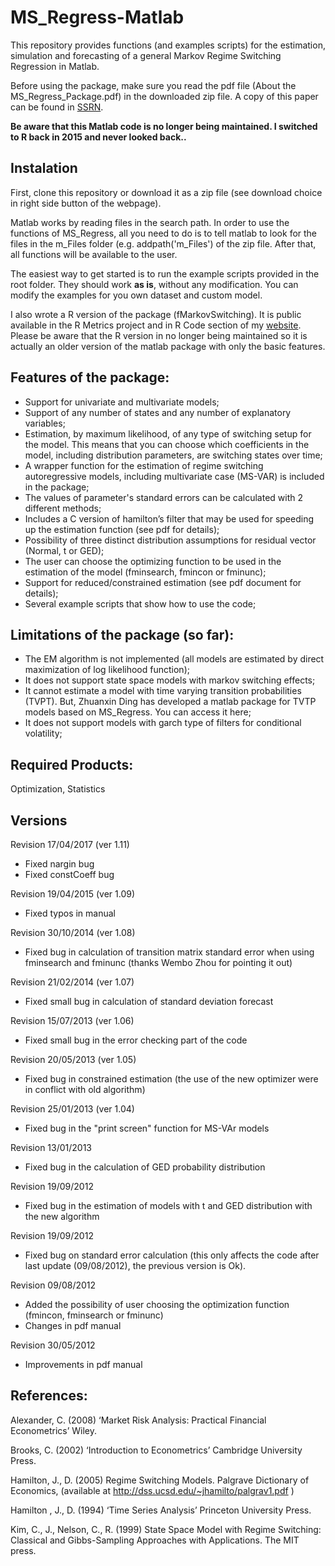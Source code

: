 # MS_Regress-Matlab

This repository provides functions (and examples scripts) for the estimation, simulation and forecasting of a general Markov Regime Switching Regression in Matlab. 

Before using the package, make sure you read the pdf file (About the MS_Regress_Package.pdf) in the downloaded zip file. A copy of this paper can be found in [SSRN](https://ssrn.com/abstract=1714016).

**Be aware that this Matlab code is no longer being maintained. I switched to R back in 2015 and never looked back..**

## Instalation

First, clone this repository or download it as a zip file (see download choice in right side button of the webpage). 
 
Matlab works by reading files in the search path. In order to use the functions of MS_Regress, all you need to do is to tell matlab to look for the files in the m_Files folder (e.g. addpath('m_Files') of the zip file.  After that, all functions will be available to the user.

The easiest way to get started is to run the example scripts provided in the root folder. They should work **as is**, without any modification. You can modify the examples for you own dataset and custom model. 

I also wrote a R version of the package (fMarkovSwitching). It is public available in the R Metrics project and in R Code section of my [website](https://sites.google.com/site/marceloperlin/). Please be aware that the R version in no longer being maintained so it is actually an older version of the matlab package with only the basic features.   

## Features of the package: 

- Support for univariate and multivariate models;
- Support of any number of states and any number of explanatory variables;
- Estimation, by maximum likelihood, of any type of switching setup for the model. This means that you can choose which coefficients in the model, including distribution parameters, are switching states over time;
- A wrapper function for the estimation of regime switching autoregressive models, including multivariate case (MS-VAR) is included in the package;
- The values of parameter's standard errors can be calculated with 2 different methods;
- Includes a C version of hamilton’s filter that may be used for speeding up the estimation function (see pdf for details);
- Possibility of three distinct distribution assumptions for residual vector (Normal, t or GED);
- The user can choose the optimizing function to be used in the estimation of the model (fminsearch, fmincon or fminunc);
- Support for reduced/constrained estimation (see pdf document for details);
- Several example scripts that show how to use the code;

## Limitations of the package (so far): 

- The EM algorithm is not implemented (all models are estimated by direct maximization of log likelihood function);
- It does not support state space models with markov switching effects;
- It cannot estimate a model with time varying transition probabilities (TVPT). But, Zhuanxin Ding has developed a matlab package for TVTP models based on MS_Regress. You can access it here;
- It does not support models with garch type of filters for conditional volatility;


## Required Products:  

Optimization, Statistics

## Versions

Revision 17/04/2017 (ver 1.11)
- Fixed nargin bug
- Fixed constCoeff bug

Revision 19/04/2015 (ver 1.09)
- Fixed  typos in manual

Revision 30/10/2014 (ver 1.08)
- Fixed bug in calculation of transition matrix standard error when using fminsearch and fminunc (thanks Wembo Zhou for pointing it out)

Revision 21/02/2014 (ver 1.07)
- Fixed small bug in calculation of standard deviation forecast

Revision 15/07/2013 (ver 1.06)
- Fixed small bug in the error checking part of the code

Revision 20/05/2013 (ver 1.05)
- Fixed bug in constrained estimation (the use of the new optimizer were in conflict with old algorithm)

Revision 25/01/2013 (ver 1.04)
- Fixed bug in the "print screen" function for MS-VAr models

Revision 13/01/2013
- Fixed bug in the calculation of GED probability distribution

Revision 19/09/2012
- Fixed bug in the estimation of models with t and GED distribution with the new algorithm

Revision 19/09/2012
- Fixed bug on standard error calculation (this only affects the code after last update (09/08/2012), the previous version is Ok).

Revision 09/08/2012
- Added the possibility of user choosing the optimization function (fmincon, fminsearch or fminunc)
- Changes in pdf manual

Revision 30/05/2012
- Improvements in pdf manual


## References:
    
Alexander, C. (2008) ‘Market Risk Analysis: Practical Financial Econometrics’ Wiley. 

Brooks, C. (2002) ‘Introduction to Econometrics’ Cambridge University Press. 

Hamilton, J., D. (2005) Regime Switching Models. Palgrave Dictionary of Economics, (available at http://dss.ucsd.edu/~jhamilto/palgrav1.pdf ) 

Hamilton , J., D. (1994) ‘Time Series Analysis’ Princeton University Press. 

Kim, C., J., Nelson, C., R. (1999) State Space Model with Regime Switching: Classical and Gibbs-Sampling Approaches with Applications. The MIT press. 
 
